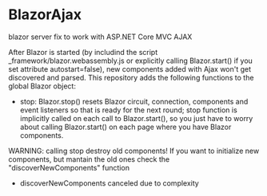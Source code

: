 # BlazorAjax
blazor server fix to work with ASP.NET Core MVC AJAX

After Blazor is started (by includind the script _framework/blazor.webassembly.js or explicitly calling Blazor.start() if you set attribute autostart=false), new components added with Ajax won't get discovered and parsed.
This repository adds the following functions to the global Blazor object:
- stop: 
Blazor.stop() resets Blazor circuit, connection, components and event listeners so that is ready for the next round; stop function is implicitly called on each call to Blazor.start(), so you just have to worry about calling Blazor.start() on each page where you have Blazor components.

WARNING: calling stop destroy old components! If you want to initialize new components, but mantain the old ones check the "discoverNewComponents" function

- discoverNewComponents
canceled due to complexity
